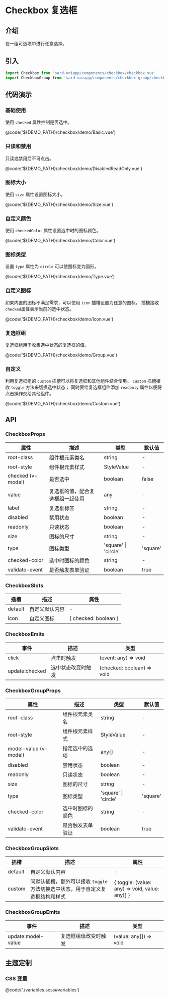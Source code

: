 # Checkbox 复选框

## 介绍

在一组可选项中进行任意选择。

## 引入

```ts
import Checkbox from 'sard-uniapp/components/checkbox/checkbox.vue'
import CheckboxGroup from 'sard-uniapp/components/checkbox-group/checkbox-group.vue'
```

## 代码演示

### 基础使用

使用 `checked` 属性控制是否选中。

@code('${DEMO_PATH}/checkbox/demo/Basic.vue')

### 只读和禁用

只读或禁用后不可点击。

@code('${DEMO_PATH}/checkbox/demo/DisabledReadOnly.vue')

### 图标大小

使用 `size` 属性设置图标大小。

@code('${DEMO_PATH}/checkbox/demo/Size.vue')

### 自定义颜色

使用 `checkedColor` 属性设置选中时的图标颜色。

@code('${DEMO_PATH}/checkbox/demo/Color.vue')

### 图标类型

设置 `type` 属性为 `circle` 可以使图标变为圆形。

@code('${DEMO_PATH}/checkbox/demo/Type.vue')

### 自定义图标

如果内置的图标不满足需求，可以使用 `icon` 插槽设置为任意的图标。
插槽接收`checked`属性表示当前的选中状态。

@code('${DEMO_PATH}/checkbox/demo/Icon.vue')

### 复选框组

复选框组用于收集选中状态的复选框的值。

@code('${DEMO_PATH}/checkbox/demo/Group.vue')

### 自定义

利用复选框组的 `custom` 插槽可以将复选框和其他组件结合使用。
`custom` 插槽接收 `toggle` 方法来切换选中状态；
同时要给复选框组件添加 `readonly` 属性以便将点击操作交给其他组件。

@code('${DEMO_PATH}/checkbox/demo/Custom.vue')

## API

### CheckboxProps

| 属性              | 描述                             | 类型                 | 默认值   |
| ----------------- | -------------------------------- | -------------------- | -------- |
| root-class        | 组件根元素类名                   | string               | -        |
| root-style        | 组件根元素样式                   | StyleValue           | -        |
| checked (v-model) | 是否选中                         | boolean              | false    |
| value             | 复选框的值，配合复选框组一起使用 | any                  | -        |
| label             | 复选框标签                       | string               | -        |
| disabled          | 禁用状态                         | boolean              | -        |
| readonly          | 只读状态                         | boolean              | -        |
| size              | 图标的尺寸                       | string               | -        |
| type              | 图标类型                         | 'square' \| 'circle' | 'square' |
| checked-color     | 选中时图标的颜色                 | string               | -        |
| validate-event    | 是否触发表单验证                 | boolean              | true     |

### CheckboxSlots

| 插槽    | 描述           | 属性                 |
| ------- | -------------- | -------------------- |
| default | 自定义默认内容 | -                    |
| icon    | 自定义图标     | { checked: boolean } |

### CheckboxEmits

| 事件           | 描述               | 类型                       |
| -------------- | ------------------ | -------------------------- |
| click          | 点击时触发         | (event: any) => void       |
| update:checked | 选中状态改变时触发 | (checked: boolean) => void |

### CheckboxGroupProps

| 属性                  | 描述             | 类型                 | 默认值   |
| --------------------- | ---------------- | -------------------- | -------- |
| root-class            | 组件根元素类名   | string               | -        |
| root-style            | 组件根元素样式   | StyleValue           | -        |
| model-value (v-model) | 指定选中的选项   | any[]                | -        |
| disabled              | 禁用状态         | boolean              | -        |
| readonly              | 只读状态         | boolean              | -        |
| size                  | 图标的尺寸       | string               | -        |
| type                  | 图标类型         | 'square' \| 'circle' | 'square' |
| checked-color         | 选中时图标的颜色 | string               | -        |
| validate-event        | 是否触发表单验证 | boolean              | true     |

### CheckboxGroupSlots

| 插槽    | 描述                                                                           | 属性                                           |
| ------- | ------------------------------------------------------------------------------ | ---------------------------------------------- |
| default | 自定义默认内容                                                                 | -                                              |
| custom  | 同默认插槽，额外可以接收 `toggle` 方法切换选中状态，用于自定义复选框结构和样式 | { toggle: (value: any) => void, value: any[] } |

### CheckboxGroupEmits

| 事件               | 描述                 | 类型                   |
| ------------------ | -------------------- | ---------------------- |
| update:model-value | 复选框组值改变时触发 | (value: any[]) => void |

## 主题定制

### CSS 变量

@code('./variables.scss#variables')
